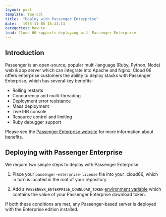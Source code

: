 ```yaml
---
layout: post
template: two-col
title:  "Deploy with Passenger Enterprise"
date:   1955-11-05 15:33:13
categories: how-to
lead: Cloud 66 supports deploying with Passenger Enterprise
---
```



## Introduction

Passenger is an open-source, popular multi-language (Ruby, Python, Node) web & app server which can integrate into Apache and Nginx. Cloud 66 offers enterprise customers the ability to deploy stacks with Passenger Enterprise, which has several key benefits:

- Rolling restarts
- Concurrency and multi-threading
- Deployment error resistance
- Mass deployment
- Live IRB console
- Resource control and limiting
- Ruby debugger support

Please see the [Passenger Enterprise website](https://www.phusionpassenger.com/enterprise) for more information about benefits.

## Deploying with Passenger Enterprise

We require two simple steps to deploy with Passenger Enterprise:

1. Place your `passenger-enterprise-license` file into your .cloud66, which in turn is located in the root of your repository.

2. Add a `PASSENGER_ENTERPRISE_DOWNLOAD_TOKEN` [environment variable](/stack-features/using-env-vars.html) which contains the value of your Passenger Enterprise download token.

If both these conditions are met, any Passenger-based server is deployed with the Enterprise edition installed.